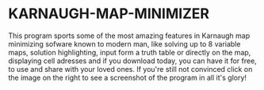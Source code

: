 # KARNAUGH-MAP-MINIMIZER
This program sports some of the most amazing features in Karnaugh map minimizing sofware known to modern man, like solving up to 8 variable maps, solution highlighting, input form a truth table or directly on the map, displaying cell adresses and if you download today, you can have it for free, to use and share with your loved ones. If you're still not convinced click on the image on the right to see a screenshot of the program in all it's glory!
